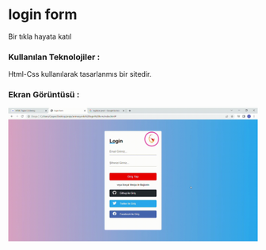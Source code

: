 
<h1>login form</h1>
Bir tıkla hayata katıl
<h3>Kullanılan Teknolojiler :</h3>
Html-Css  kullanılarak  tasarlanmıs bir sitedir. 
<h3>Ekran Görüntüsü :</h3>

![screenshot](screenshot.gif)
